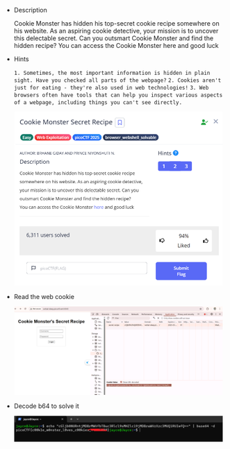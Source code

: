 - Description

    Cookie Monster has hidden his top-secret cookie recipe somewhere on his website. As an aspiring cookie detective, your mission is to uncover this delectable secret. Can you outsmart Cookie Monster and find the hidden recipe?
    You can access the Cookie Monster here and good luck

- Hints 

    `1. Sometimes, the most important information is hidden in plain sight. Have you checked all parts of the webpage?`
    `2. Cookies aren't just for eating - they're also used in web technologies!`
    `3. Web browsers often have tools that can help you inspect various aspects of a webpage, including things you can't see directly.`

    ![alt text](image-2.png)

- Read the web cookie

    ![alt text](image.png)

- Decode b64 to solve it

    ![alt text](image-1.png)